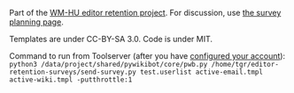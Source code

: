 Part of the [WM-HU editor retention project][1].
For discussion, use [the survey planning page][2].

Templates are under CC-BY-SA 3.0. Code is under MIT.

Command to run from Toolserver (after you have [configured your account][3]):
`python3 /data/project/shared/pywikibot/core/pwb.py /home/tgr/editor-retention-surveys/send-survey.py test.userlist active-email.tmpl active-wiki.tmpl -putthrottle:1`


[1]: https://meta.wikimedia.org/wiki/Grants:Project/WM_HU/Editor_retention_program
[2]: https://hu.wikipedia.org/wiki/Wikip%C3%A9dia:Wikim%C3%A9dia_Magyarorsz%C3%A1g/2019-es_p%C3%A1ly%C3%A1zat/Felm%C3%A9r%C3%A9sek
[3]: https://wikitech.wikimedia.org/wiki/Help:Toolforge/Pywikibot#Using_the_shared_Pywikibot_files_(recommended_setup)
